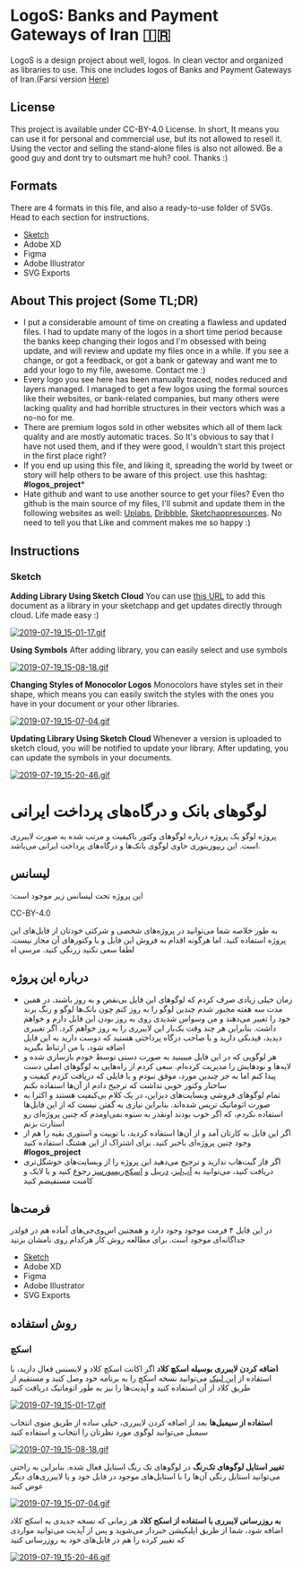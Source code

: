 # LogoS: Banks and Payment Gateways of Iran 🇮🇷
LogoS is a design project about well, logos. In clean vector and organized as libraries to use. This one includes logos of Banks and Payment Gateways of Iran.(Farsi version [Here](https://github.com/zegond/logos-iran-banks#%D9%84%D9%88%DA%AF%D9%88%D9%87%D8%A7%DB%8C-%D8%A8%D8%A7%D9%86%DA%A9-%D9%88-%D8%AF%D8%B1%DA%AF%D8%A7%D9%87%D9%87%D8%A7%DB%8C-%D9%BE%D8%B1%D8%AF%D8%A7%D8%AE%D8%AA-%D8%A7%DB%8C%D8%B1%D8%A7%D9%86%DB%8C))

## License
This project is available under CC-BY-4.0 License. In short, It means you can use it for personal and commercial use, but its not allowed to resell it. Using the vector and selling the stand-alone files is also not allowed. Be a good guy and dont try to outsmart me huh? cool. Thanks :)

## Formats
There are 4 formats in this file, and also a ready-to-use folder of SVGs. Head to each section for instructions.

- [Sketch](https://github.com/zegond/logos-iran-banks/blob/master/README.md#sketch)
- Adobe XD
- Figma
- Adobe Illustrator
- SVG Exports

## About This project (Some TL;DR)
- I put a considerable amount of time on creating a flawless and updated files. I had to update many of the logos in a short time period because the banks keep changing their logos and I'm obsessed with being update, and will review and update my files once in a while. If you see a change, or got a feedback, or got a bank or gateway and want me to add your logo to my file, awesome. Contact me :)
- Every logo you see here has been manually traced, nodes reduced and layers managed. I managed to get a few logos using the formal sources like their websites, or bank-related companies, but many others were lacking quality and had horrible structures in their vectors which was a no-no for me.
- There are premium logos sold in other websites which all of them lack quality and are mostly automatic traces. So It's obvious to say that I have not used them, and if they were good, I wouldn't start this project in the first place right?
- If you end up using this file, and liking it, spreading the world by tweet or story will help others to be aware of this project. use this hashtag: **#logos_project***
- Hate github and want to use another source to get your files? Even tho github is the main source of my files, I'll submit and update them in the following websites as well: [Uplabs](https://uplabs.com/zegond), [Dribbble](https://dribbble.com/zegond), [Sketchappresources](https://sketchappsources.com/contributor/zegond). No need to tell you that Like and comment makes me so happy :)

## Instructions
### Sketch
**Adding Library Using Sketch Cloud**
You can use [this URL](https://sketch.cloud/s/jPwL7) to add this document as a library in your sketchapp and get updates directly through cloud. Life made easy :)

[![2019-07-19_15-01-17.gif](https://s3.gifyu.com/images/2019-07-19_15-01-17.gif)](https://gifyu.com/image/EFVX)

**Using Symbols**
After adding library, you can easily select and use symbols

[![2019-07-19_15-08-18.gif](https://s3.gifyu.com/images/2019-07-19_15-08-18.gif)](https://gifyu.com/image/EFZO)

**Changing Styles of Monocolor Logos**
Monocolors have styles set in their shape, which means you can easily switch the styles with the ones you have in your document or your other libraries.

[![2019-07-19_15-07-04.gif](https://s3.gifyu.com/images/2019-07-19_15-07-04.gif)](https://gifyu.com/image/EFZG)

**Updating Library Using Sketch Cloud**
Whenever a version is uploaded to sketch cloud, you will be notified to update your library. After updating, you can update the symbols in your documents.

[![2019-07-19_15-20-46.gif](https://s3.gifyu.com/images/2019-07-19_15-20-46.gif)](https://gifyu.com/image/EFaT)

# لوگوهای بانک و درگاه‌های پرداخت ایرانی
پروژه لوگو یک پروژه درباره لوگوهای وکتور باکیفیت و مرتب شده به صورت لایبرری است. این ریپوزیتوری حاوی لوگوی بانک‌ها و درگاه‌های پرداخت ایرانی می‌باشد.

## لیسانس
:این پروژه تحت لیسانس زیر موجود است

CC-BY-4.0

به طور خلاصه شما می‌توانید در پروژه‌های شخصی و شرکتی خودتان از فایل‌های این پروژه استفاده کنید. اما هرگونه اقدام به فروش این  فایل و یا وکتورهای آن مجاز نیست. لطفا سعی نکنید زرنگی کنید. مرسی اه


## درباره این پروژه
- زمان خیلی زیادی صرف کردم که لوگوهای این فایل بی‌نقص و به روز باشند. در همین مدت سه هفته مجبور شدم چندین لوگو را به روز کنم چون بانک‌ها لوگو و رنگ برند خود را تغییر می‌دهند و من وسواس شدیدی روی به روز بودن این فایل دارم و خواهم داشت. بنابراین هر چند وقت یک‌بار این لایبرری را به روز خواهم کرد. اگر تغییری دیدید، فیدبکی دارید و یا صاحب درگاه پرداختی هستید که دوست دارید به این فایل اضافه شود، با من ارتباط بگیرید
- هر لوگویی که در این فایل میبینید به صورت دستی توسط خودم بازسازی شده و لایه‌ها و نودهایش را مدیریت کرده‌ام. سعی کردم از راه‌هایی به لوگوهای اصلی دست پیدا کنم اما به جز چندین مورد، موفق نبودم و یا فایلی که دریافت کردم کیفیت و ساختار وکتور خوبی نداشت که ترجیح دادم از آن‌ها استفاده نکنم
- تمام لوگوهای فروشی وبسایت‌های دیزاین، در یک کلام بی‌کیفیت هستند و اکثرا به صورت اتوماتیک تریس شده‌اند. بنابراین نیازی به گفتن نیست که از این فایل‌ها استفاده نکردم، که اگر خوب بودند اونقدر به ستوه نمی‌اومدم که چنین پروژه‌ای رو استارت بزنم
- اگر این فایل به کارتان آمد و از آن‌ها استفاده کردید، با توییت و استوری بقیه را هم از وجود چنین پروژه‌ای باخبر کنید. برای اشتراک از این هشتگ استفاده کنید
**#logos_project**
- اگر فاز گیت‌هاب ندارید و ترجیح می‌دهید این پروژه را از وبسایت‌های خوشگل‌تری دریافت کنید، می‌توانید به [آپ‌لبز](https://uplabs.com/zegond)، [دریبل](https://dribbble.com/zegond) و [اسکچ‌ریسورسز](https://sketchappsources.com/contributor/zegond) رجوع کنید و با لایک و کامنت مستفیضم کنید

## فرمت‌ها
در این فایل ۴ فرمت موجود وجود دارد و همچنین اس‌وی‌جی‌های آماده هم در فولدر جداگانه‌ای موجود است. برای مطالعه روش کار هرکدام روی نامشان بزنید

- [Sketch](https://github.com/zegond/logos-iran-banks#%D8%A7%D8%B3%DA%A9%DA%86)
- Adobe XD
- Figma
- Adobe Illustrator
- SVG Exports

## روش استفاده
### اسکچ
**اضافه کردن لایبرری بوسیله اسکچ کلاد**
اگر اکانت اسکچ کلاد و لایسنس فعال دارید، با استفاده از [این لینک](https://sketch.cloud/s/jPwL7) می‌توانید نسخه اسکچ را به برنامه خود وصل کنید و مستقیم از طریق کلاد از آن استفاده کنید و آپدیت‌ها را نیز به طور اتوماتیک دریافت کنید

[![2019-07-19_15-01-17.gif](https://s3.gifyu.com/images/2019-07-19_15-01-17.gif)](https://gifyu.com/image/EFVX)

**استفاده از سیمبل‌ها**
بعد از اضافه کردن لایبرری، خیلی ساده از طریق منوی انتخاب سیمبل می‌توانید لوگوی مورد نظرتان را انتخاب و استفاده کنید

[![2019-07-19_15-08-18.gif](https://s3.gifyu.com/images/2019-07-19_15-08-18.gif)](https://gifyu.com/image/EFZO)

**تغییر استایل لوگوهای تک‌رنگ**
در لوگوهای تک رنگ استایل فعال شده. بنابراین به راحتی می‌توانید استایل رنگی آن‌ها را با استایل‌های موجود در فایل خود و یا لایبرری‌های دیگر عوض کنید

[![2019-07-19_15-07-04.gif](https://s3.gifyu.com/images/2019-07-19_15-07-04.gif)](https://gifyu.com/image/EFZG)

**به روزرسانی لایبرری با استفاده از اسکج کلاد**
هر زمانی که نسخه جدیدی به اسکچ کلاد اضافه شود، شما از طریق اپلیکیشن خبردار می‌شوید و پس از آپدیت می‌توانید مواردی که تغییر کرده را هم در فایل‌های خود به روزرسانی کنید 

[![2019-07-19_15-20-46.gif](https://s3.gifyu.com/images/2019-07-19_15-20-46.gif)](https://gifyu.com/image/EFaT)
